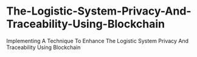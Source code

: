 # The-Logistic-System-Privacy-And-Traceability-Using-Blockchain
Implementing A Technique To Enhance The Logistic System Privacy And Traceability Using Blockchain 

